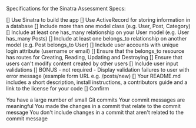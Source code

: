Specifications for the Sinatra Assessment
Specs:

[] Use Sinatra to build the app
[] Use ActiveRecord for storing information in a database
[] Include more than one model class (e.g. User, Post, Category)
[] Include at least one has_many relationship on your User model (e.g. User has_many Posts)
[] Include at least one belongs_to relationship on another model (e.g. Post belongs_to User)
[] Include user accounts with unique login attribute (username or email)
[] Ensure that the belongs_to resource has routes for Creating, Reading, Updating and Destroying
[] Ensure that users can't modify content created by other users
[] Include user input validations
[] BONUS - not required - Display validation failures to user with error message (example form URL e.g. /posts/new)
[] Your README.md includes a short description, install instructions, a contributors guide and a link to the license for your code
[] Confirm

 You have a large number of small Git commits
 Your commit messages are meaningful
 You made the changes in a commit that relate to the commit message
 You don't include changes in a commit that aren't related to the commit message